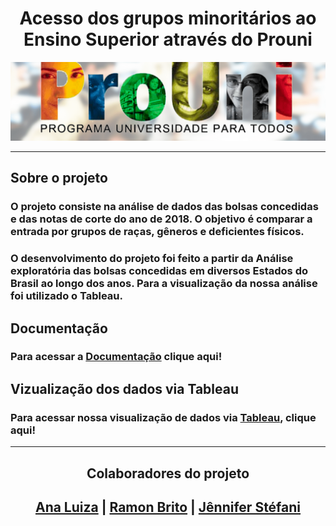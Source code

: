 

<div align="center">
    
# **Acesso dos grupos minoritários ao Ensino Superior através do Prouni**
![](prouni.png)

</div>

---
## **Sobre o projeto**
### O projeto consiste na análise de dados das bolsas concedidas e das notas de corte do ano de 2018. O objetivo é comparar a entrada por grupos de raças, gêneros e deficientes físicos.

### O desenvolvimento do projeto foi feito a partir da Análise exploratória das bolsas concedidas em diversos Estados do Brasil ao longo dos anos. Para a visualização da nossa análise foi utilizado o Tableau.

## **Documentação**
### Para acessar a [Documentação](https://github.com/soaresana/projeto4-vamoai/blob/main/DOCUMENTAÇÃO.md) clique aqui!

## **Vizualização dos dados via Tableau**
### Para acessar nossa visualização de dados via [Tableau](https://public.tableau.com/app/profile/ana.luiza.soares/viz/Projetomdulo4-Prouni/Apresentao), clique aqui!

---

<div align="center">

## **Colaboradores do projeto**

</div>

<div align="center">

## [Ana Luiza](https://github.com/soaresana) | [Ramon Brito](https://github.com/ramonbrito1995) | [Jênnifer Stéfani](https://github.com/jenniferstefaniks)

</div>

